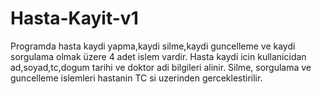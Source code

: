 # Hasta-Kayit-v1
Programda hasta kaydi yapma,kaydi silme,kaydi guncelleme ve kaydi sorgulama olmak üzere 4 adet islem vardir.
Hasta kaydi icin kullanicidan ad,soyad,tc,dogum tarihi ve doktor adi bilgileri alinir.
Silme, sorgulama ve guncelleme islemleri hastanin TC si uzerinden gerceklestirilir.
